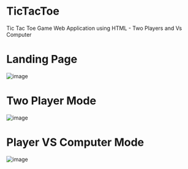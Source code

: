 # TicTacToe
Tic Tac Toe Game Web Application using HTML - Two Players and Vs Computer
# Landing Page
![image](https://github.com/user-attachments/assets/de7c74ce-39a4-4c13-bcef-c92bca80a1ba)

# Two Player Mode
![image](https://github.com/user-attachments/assets/d7d12f50-254b-4cc4-8b28-1127a08020fa)

# Player VS Computer Mode
![image](https://github.com/user-attachments/assets/d8ee57d7-4a25-4a14-84c3-6d820c58d283)

